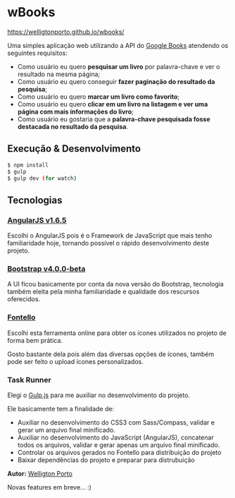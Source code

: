 # wBooks
https://welligtonporto.github.io/wbooks/

Uma simples aplicação web utilizando a API do [Google Books](https://developers.google.com/books/docs/overview) atendendo os seguintes requisitos:

* Como usuário eu quero **pesquisar um livro** por palavra-chave e ver o resultado na
mesma página;
* Como usuário eu quero conseguir **fazer paginação do resultado da pesquisa**;
* Como usuário eu quero **marcar um livro como favorito**;
* Como usuário eu quero **clicar em um livro na listagem e ver uma página com mais
informações do livro**;
* Como usuário eu gostaria que a **palavra-chave pesquisada fosse destacada no
resultado da pesquisa**.

## Execução & Desenvolvimento

```sh
$ npm install
$ gulp
$ gulp dev (for watch)
```

## Tecnologias

### [AngularJS v1.6.5](https://angularjs.org/)
Escolhi o AngularJS pois é o Framework de JavaScript que mais tenho familiaridade hoje, tornando possível o rápido desenvolvimento deste projeto.

### [Bootstrap v4.0.0-beta](https://getbootstrap.com/)
A UI ficou basicamente por conta da nova versão do Bootstrap, tecnologia também eleita pela minha familiaridade e qualidade dos rescursos oferecidos.

### [Fontello](http://fontello.com/)
Escolhi esta ferramenta online para obter os ícones utilizados no projeto de forma bem prática.

Gosto bastante dela pois além das diversas opções de ícones, também pode ser feito o upload ícones personalizados.

### Task Runner
Elegi o [Gulp.js](https://gulpjs.com/) para me auxiliar no desenvolvimento do projeto.

Ele basicamente tem a finalidade de:
* Auxiliar no desenvolvimento do CSS3 com Sass/Compass, validar e gerar um arquivo final minificado.
* Auxiliar no desenvolvimento do JavaScript (AngularJS), concatenar todos os arquivos, validar e gerar apenas um arquivo final minificado.
* Controlar os arquivos gerados no Fontello para distribuição do projeto
* Baixar dependências do projeto e preparar para distrubuição

**Autor:** [Welligton Porto](https://www.linkedin.com/in/welligtonporto/)

Novas features em breve... :)
